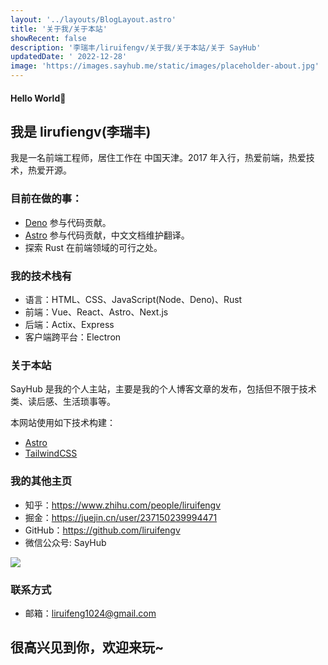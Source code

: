 ```yaml
---
layout: '../layouts/BlogLayout.astro'
title: '关于我/关于本站'
showRecent: false
description: '李瑞丰/liruifengv/关于我/关于本站/关于 SayHub'
updatedDate: ' 2022-12-28'
image: 'https://images.sayhub.me/static/images/placeholder-about.jpg'
---
```


#### Hello World👏

## 我是 lirufiengv(李瑞丰)

我是一名前端工程师，居住工作在 中国天津。2017 年入行，热爱前端，热爱技术，热爱开源。

### 目前在做的事：
- [Deno](https://github.com/denoland/deno/issues?q=author%3Aliruifengv) 参与代码贡献。
- [Astro](https://github.com/withastro) 参与代码贡献，中文文档维护翻译。
- 探索 Rust 在前端领域的可行之处。

### 我的技术栈有

- 语言：HTML、CSS、JavaScript(Node、Deno)、Rust
- 前端：Vue、React、Astro、Next.js
- 后端：Actix、Express
- 客户端跨平台：Electron

### 关于本站

SayHub 是我的个人主站，主要是我的个人博客文章的发布，包括但不限于技术类、读后感、生活琐事等。

本网站使用如下技术构建：

- [Astro](https://astro.build/)
- [TailwindCSS](https://tailwindcss.com/)

### 我的其他主页
- 知乎：https://www.zhihu.com/people/liruifengv
- 掘金：https://juejin.cn/user/237150239994471
- GitHub：https://github.com/liruifengv
- 微信公众号: SayHub

![](https://images.sayhub.me/blog/qrcode.png)

### 联系方式

- 邮箱：liruifeng1024@gmail.com

## 很高兴见到你，欢迎来玩~
